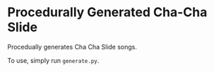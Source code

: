 # Procedurally Generated Cha-Cha Slide
Procedually generates Cha Cha Slide songs.

To use, simply run `generate.py`.
